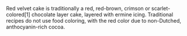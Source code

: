 Red velvet cake is traditionally a red, red-brown, crimson or scarlet-colored[1] chocolate layer cake, layered with ermine icing.
 Traditional recipes do not use food coloring, with the red color due to non-Dutched, anthocyanin-rich cocoa.